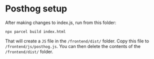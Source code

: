 # Posthog setup

After making changes to index.js, run from this folder:

`npx parcel build index.html`

That will create a `JS` file in the `/frontend/dist/` folder. Copy this file to `/frontend/js/posthog.js`. You can then delete the contents of the `/frontend/dist/` folder.
